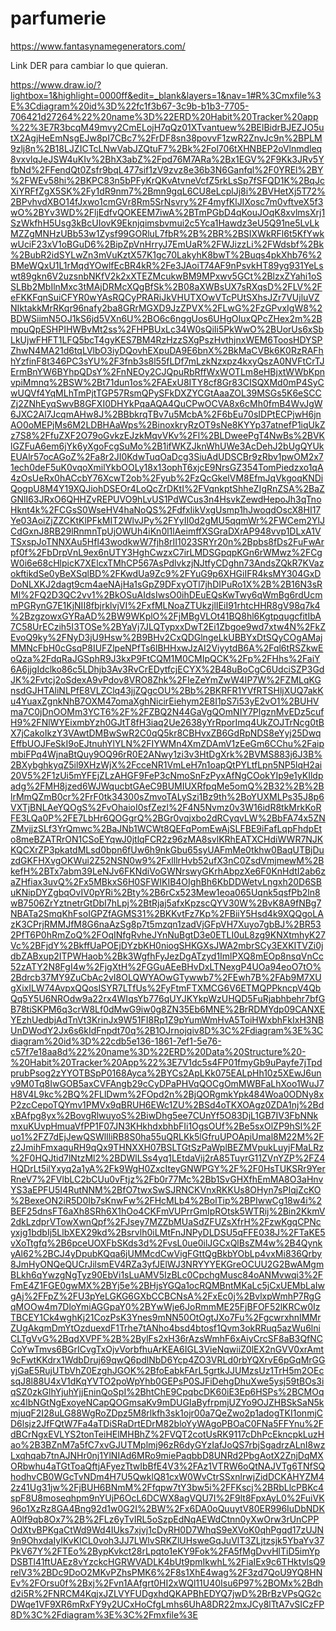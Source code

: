 # parfumerie
https://www.fantasynamegenerators.com/

Link DER para cambiar lo que quieran.

https://www.draw.io/?lightbox=1&highlight=0000ff&edit=_blank&layers=1&nav=1#R%3Cmxfile%3E%3Cdiagram%20id%3D%22fc1f3b67-3c9b-b1b3-7705-706421d27264%22%20name%3D%22ERD%20Habit%20Tracker%20app%22%3E7R3bcqM49mvy2CmELojH7qQz01XTvantuew%2BElBidrBJEZJO5utX2AgjHeEmNsgEJw8pI7CBc7%2FrDF8sn38povvF1zwR2ZnvJc9n%2BPLM9zlj8n%2B18LJZICTcLNwVabJZQtuF7%2Bk%2Fol706tXHNBEP2oVlnmdleq8vxvlqJeJSW4uKIv%2BhX3abZ%2Fpd76M7ARa%2Bx1EGV%2F9Kk3JRv5YfbNd%2FFendQt0Zsfr9bqL477sif1zV9zvz8e36b3N6Ganfql%2F0YREl%2BY%2FWEv58hi%2BKPC83n5bPFyKrQKvAtvneVcfZ5rkLsSp7fSFQD1K%2BqJcXiYRFfZgX5SK%2Fy1dR9nm7%2Bmn9gqL6CU8eLcplJj8i%2BVHetXj5T72%2BPvhvdXBO14fJxwo1cmGVr8Rm5SrNsvry%2F4myfKlJIXosc7m0vftveX5f3wO%2BYv3WD%2FljEdfvQOKEEM7iwA%2BTmPGbD4qKouJOqK8xvlmsXrj1SzWkfhH5Usg3kBcUIovK9Eknjqimsbvmui2c5Yca1Hawdz3eU5Q91ne5LvLkMZZgMNHzUBb53w1Zysf99GORluL7fbR%2B%2BR%2BSIXWkRFl6t5KfYwkwUciF23xV1oBGuD6%2BipZpVnHrryJ7EmUaR%2FWJizzLi%2FWdsbf%2Bk%2BubR2idSYLwZn3mVuKztX57K1gc70LakyhK8bwT%2Buqs4pkXhb76%2BMeWQxU1L1rMqdYOwlfEcBR4kR%2Fe3JAoiT74AF9nPsvkHT89yg931YeLswt89gkn6V2uzsnbNKfV2k2xXTEZMcukwBM9MPxwv5GCt%2BlzxZYahi1oSSLBb2MbIlnMxc3tMAjDRMcXQgBfSk%2B08aXWBsUX7sRXqsD%2FLV%2FeFKKFqnSuiCFYR0wYAsRQCyPRARiJkVHUTXOwVTcPUtSXhsJZr7VUjluVZNIktakkMrRKqr96nafy2ba8GRrMGXD9JzZPVX%2FLwG%2FzGPvxIgW8%2BDWSiimN5OJ1kS6jd5VXn6U%2BO6c6nggUos6UHgOIuxQPcZHex2m%2BmpuQpESHPIHWBvMt2ss%2FHPBUxLc34W0sQiIi5PkWwO%2BUorUs6xSbLkUjwFHFT1LFQ5bcT4gyKES7BM4RzHzzSXgPszHvthjnxWEM6ToosHDYSPZhwN4MA21d6tqLVlbO3iyDQovhEXpuDA9E6bnX%2BkMaCVBk6K0RzRAFhhYzfinF8t346PC3sYU%2F3fnb3s8l55fLDf7mLzkNzxpz4kxyQszA0NVFtCrTJErmBnYW6BYhpQDsY%2FnNEOy2CJQpuRbRffWxWOTLm8eHBjxtWWbKpnvpiMmnq%2BSW%2Bt71dun1os%2FAExU8ITY8cf8Gr83CISQXMd0mP4SyCwUQVf4YqMLhTmPjtTGP57RsmQPySFkDXZYCGtAaaZOL39MSGs5K6eSCCZj2ZNhEyqSwvB8GFXI0DHYkPqaAQA4QuCPwOCVA8x6cMh0fmB4WvJgW6JXC2Al7JcqmAHw8J%2BBbkrqTBv7u5McbA%2F6bEu70sIDPtECPjwH6jnAO0oMEPjMs6M2LDBHAaWps%2BinoxkryRzOT9sNe8KYYp37atnefP1iqUkZz7S8%2FfuZXF2O79oGvkzEJzkMqvVKv%2Fl%2BLDweePgT4NwBs%2BVKlGZFuA6em6jYk6yXgoFcgSuMo%2B1ifWKZJknWhUWe3AcDehJ2bUgQYUkEUAlr57ocAGoZ%2Fa8r2JI0KdwTuqOaDcg3SiuAdUDSCBr9zRbv1pwOM2x71ech0deF5uK0vqoXmilYkbOOLy18x13ophT6xjcE9NrsGZ354TomPiedzxo1qA4zOsUeRx0hACcbY76XcwT2ob%2Fyub%2FzQcGkelVM8EfmJqVkgoqKNDiQogpU8M4Y19XQJiohDSEOr4LoQcZrDKtI%2FVqnkptShheZIgRnZSA%2BaZGNlI63JRxO6QHHZvREPUVO9hLvUS1PdWCus3n4HsvkZewdHepoJh3qTnoHknt4k%2FCGsS0WseHV4haNoQS%2FdfxIikVxgUsmp1hJwoqdOscX8HI17Ye03AoiZjZZCKtKlPFkMIT2WlvJPy%2FYyII0d2gMU5qqmWr%2FWCem2YlJCdGxnJ8RB29lRnmnTpUjOWUh4iKn0l1lAeimffXSGraDXrAP948vvp1DLxA1VTSxspJoTNNXAu5Hfl43wodkwW7fjh8rII1023SRYr20n%2Bpbs8fDs2FuFwArpf0f%2FbDrpVnL9ex6nUTY3HghCwzxC7irLMDSGpqpKGn6rWMwz%2FCgW0i6e68cHlpicK7XElcxTMhCP567AsPdlvkzjNJtfyCDghn73AndsZQkR7KVazokftikdSe0yBeXSqlBD%2FKwdUa9Zc9%2FYuG9p6XHGiIFR4ksMY304GxDDoNLXKJ2dagt9cm4aeNAjHa1sGpZ9DFxyOTl7jhDIPuRo1X%2B%2B16N3sRMl%2FQ2D3QC2vv1%2BkOSuAIdsIwsO0ihDEuEQsKwTwy6qWmBg6rdUcmmPGRynG7E1KjNII8fbjrklvjVI%2FxfMLNoaZTUkzjlIEiI91rhtcHHR8gV98q7k4%2BzgzowxGYRaAD%2BW9WKplO%2FjMBgVLOt41BQ8hl6KgtpqugcfitIbA7C58UrECzih5I3TOSe%2BYaVj7JLQTypxxDwT2Ei1Zbgoe9wd7xtw4N%2FkZEvoQ9ky%2FNyD3jU9Hsw%2B9BHv2CxQDGlngeLkUBBYxDtSQyCOgAMajMMNcFbH0cGsqP8IUFZlpeNPfTs6lBHHxwJzAI2ViyytdB6A%2Fql6tRSZkwEoQza%2FdqRaJGSphR9J3kxP9FtCQM1M0CMIpQCK%2Fp%2FHhs%2FaiY6A6jjgIdclko86c5LDhjb3Av3RvCrEDytfcjECYX%2B48uBoCgC6UdciSZP3GdJK%2Fvtcj2oSdexA9vPdov8VRO8Zhk%2FIeZeYmZwW4IP7W%2FZMLqKGnsdGJHTAliNLPfE8VLZClq43jjZQgcOU%2Bb%2BKRFR1YVfRTSHljXUQ7akKu4YuaxZgnkNhB7OXM47omaXghNicirEiehym2E8I1pS7i53yE2vO1%2BUHVma7C0jDnOOMm3YCT6%2F%2FZBQ2N44GaVgQOmNIY7PlgznMvEDz5cufH9%2FNlWYEixmbYzh0GJtT8fH3iaq2Ue2638yYrRporImq4UkZOJTrNcg0tBX7jCakoIkzY3VAwtDMBwSwR2C0qQ5kr8CBHvxZB6GdRpNDS8eYyj25DwqEffbUOJFeSkI9oEJtnuhYlYLN%2FIYWMn4XmZDAmV1zEeGm6CChu%2FaipmbiFPq4WjnaBtQuy9OQ96rR0E2ANwy1zi3v3HtDgXrk%2BVMS883j6J3B%2BXybghkyqZ5il9XHzWjX%2FcceNR1VmLeH7n1oapQtPYLtfLpn5NP5lqH2ai20V5%2F1zUi5mYFEjZLzAHGF9FeP3cNmoSnFzPyxAfNgCOokYIp9e1yKIldpadg%2FMH8jzed6WJWqucbtGAeC9BUMIUXRfpqMe5omQ%2B32%2B%2BlrMmQZmB0cr%2FrF0tk34300sZmvoTALySzi1Bz9th%2BoYUXMLPs35J8p6VXTjBNLAeYQOgS%2FvOhaioI0sfZezl%2F4N5Nvmz0v3W16idR8tkMrkKoRFE3LQa0P%2FE7LbHr6QOGgrQ%2BGr0vqjxbo2dRCyqvLW%2BbFA74x5ZNZMvjjzSLf3YrQmwc%2BaJNb1WCWt8QEFqPomEwAjSLFBE9iFafLqpFhdpEto8meBZATRrON1CSoEYqwJ0jtlqFCR2z96zMA8svlKRhEATXCHdiWWR7NJKKQCXrZP3pkatdMLsd0bpn6fUw6h9nkGbu65syUAFmMe0tkhw0BaqUTBjDuzdGKFHXvgOKWui2Z52NSN0w9%2FxlllrHvb52ufX3nC0ZsdVmjmewM%2BkefH%2BTx7abm39LeNJv6FKNdiVoGWNrswyGKrhAbpzXe6F0KnHdtI2ab6zaZHfiax3uvQ%2Fx5MBkxS6H0SFWIKIB4OIghBh6KbDDWetvLngxh20D6SBuKNipDYZgbqOvIV0pYRi%2Bty%2B6rCx523Mew1eoa065Uqnk5qsfPb2ln8wB7506ZrYztnetrGtDbI7hLpj%2BtRjaj5afxKpzscQYV30W%2BvK8A9fNBg7NBATa2SmqKhFsoIGPZfAGMS31%2BKKvtFz7Kp%2FBiiY5Hsd4k9XQQgoLAzK3CPrjRMMJfM8G6naAzSg8p7t5mzqn1zadVjGFpVH7Xuyo7gbBJ%2BR532PfT6P0hRmZoQ%2FOqINfgRvheJYnNuBgtD3e0ETLI0uL8zg9KNXtmhyK27Vc%2BFjdY%2BkffUaPOEjDYzbKH0niogSHKGXsJWA2mbrSCy3EXKITVZi0jdbZABxup2ITPWHaob%2Bk3WgfhFyJezDgATzyd1ImlPXQ8mEOp8nsqVnCc52zATY2N8FgI4w%2FjgXtH%2FGGuAEeBHvDxLTNexgP4UOa94eoO7tO%2Bdrcb37MY9ZuCbAc2vI8OLQWYAOwGTywwb7%2FEwh7B%2FAb9M7XUgXixILW74AvpxQQosISYR7LTfUs%2FyFtmFTXMCG6V6ETMQPPkncpV4QbQq5Y5U6NROdw9a22rx4WIqsYb776qUYJKYkpWzUHQD5FuRjabhbehr7bfGB78tiSKPM6q3crW8Lf0dMwG9iw0g8ZN35Eb6MNE%2BrRDMYdp09CANXEYEzhUedbjAdTnVt3KrinJx9W51FI8Rp1Z9pYumWmHvA5ToiHWxbhFkIxH3NBUnDWodY2Jx6s6kIdFnpdt70q%2B1OJrnojqiv8D%3C%2Fdiagram%3E%3Cdiagram%20id%3D%22cdb5e136-1861-7ef1-5e76-c57f7e18aa8d%22%20name%3D%22ERD%20Data%20Structure%20-%20Habit%20Tracker%20App%22%3E7V1dc5s4FP01fmyGb9uPayfe7jTpdprubPsog2zYYOTBSpP0168Ayca%2BYCs2ApLKk075EALpHh10z5XEwJ6unv9M0Tq8IwGOB5axCVFAngb29cCyDPaPHVqQOCgOmMWBFaLhXoo1WuJ7H8V4L9kc%2BQ%2FLlDwm%2FOpd2n%2BjQORgmkYpk484Woa0ODNy8xP2zcCepoTQYmv1PMVx9qBRUH6EWc1ZU%2BSd4oTKXOAgz0ZDA1nj%2BdxBAfpg8yx%2BovgRlwuyoS%2BiwDhg5ee7CUnYf5O83DjL1GB7IV3FbNNkmxuKUvpHmuaVfPP1F07JN3KHkhdxbhbFIi1OgsOUf%2Be5sxOlZP9hSl%2Fuo1%2FZ7dEjJewQSWlIliRB8S0ha55uQRLKk5lGfruUPOApiUmal8M22M%2Fz2JmihFmxaquRH9qQx9THNXXH07BSLTGtSzPaWplBEZMVpukLuyjFMaLRz%2F0HQJtid7lNtzMl2%2BDWlLSs4yq1LEtdaVij2rA85TuyrG11ZVnYZP%2FZ4HQDrLt5ilYxyq2a1yA%2Fk9WgH0ZxcIteyGNWPGY%2F%2F0HsTUKSRr9YerRneV7%2FVlbLC2bCUu0vFtjz%2Fb0r77Mc%2Bb1SvGHXfhEmMA8O3aHnvYS3aEPFU5I4RutNNM%2BfO7twxSwSJRNCKVnxRKKUs8OHyn7sPIqjZcKO%2BexeON2iR5D0Ib7sKnwFw%2FHcMLb4%2BolTip%2BPIwwCg18w4i%2BEF25dnsFT6aXh8SRh6X1hOo4CKFmVUPrrGmIpROtsk5WTRij%2Bin2KkmV2dkLzdprVTowXwnQpf%2FJsey7MZZbMUaSdZFUZsXfrH%2FzwKgqCPNcyxjg1bdbIj5LlbXEX29kd%2Bsrvlh0iLMtFnJNPyDLDSU5qFFE038J%2FTaKE5vXoTtgfq%2B6pceUOXFbSKds3d%2FvsL0ue0ilJGCxQlBsZM4w%2B4QynkyAl62%2BCJ4yDpubKQqa6jUMMcdCwVigFGttQgBkbYObLp4vxMi836Qrby8JmHyONQeQUCrJilsmEV4RZa3yfJElWJ3NRYYYEKGreOCUU2G2BwAMgmBLkh6qYwzgNgTyz90EbVi1sLuAMV5IzBLc0CpchgMusc84oANMvwqi3%2FFmE4Z1FGE0gwMX%2BYj5e%2BHjsYGQa1ocRQMBntMKaLc5jCxUEMbLaIwgAj%2FFpZ%2FU3pYeLGKG6GXbCCBCNsA%2FxEc0j%2BvlxpWmhP7RgGqMOOw4m7DloYmiAGGpaY0%2BYwWje6JoRmmME25FjBFOF52lKRCw0IzTBCEY1Ck4wghKj21CozPsK3Ynes9mNN50OtOgtJXo7Fu%2FgcwrxhnIMMrZUgAkqmDmYtOzduexdF1Trhe7tANho4bsd4btosf1Qvm3okRRuq5azWu6lniCLTgVvG%2BqdXVPF%2B%2BylFs2xH36rAzsWmhF6xAiyCrcSF8aB3QfNCCoYwTmvs6BGrICvgTxOjvVorbfhuArKEA6IGL3VieNqwiiZ0lEX2nGVV0xrAmt9cFwtKKdrx1WdbDruj69qwQ6pdlNbD6Ycp4ZO3VRLd0rbYQXrvE6pGqMrGGyjGaE5RujUTbVhZ0EzghJGOK%2BfoEabkFArL5grtkJJUMzsUz1TrH5m2OEcsqJ8l88U4xV1dKqYVTO2poWpYhb0GEPsP0SJFiDehgDhuXwe5ysj59tBOs3iqSZ0zkGlhYjuhYjjEninQoSpI%2BhtChE9CpqbcDK60iE3Ep6HSPs%2BCMOqxc4lbNGtNgExoyeNCapQOGmsaKv9mDUGIaByfrpmjUZYo9OJZHBSkSaN5kmjuqF2I28uLG88WgRoZDpz5M8rlkfh3sk1ojr00a7QeZwo2p1adogTKI1onmjCD6lsjz2JfFQtW7Fa4aTDiSRaDrtEDrM82bloYyWAgoPBOaC0FNa5FFYnu%2FdBCrNgxEVLYS2tonTeiHElMHBhZ%2FVQT2cotUsRK9117cDhPcEkncpkLuzHao%2B3BZnM7a5fC7xvGJUTMplmj96zR6dyGYzIafJoQS7rbjSgadrzALnI8wzLxqhqab7tnAJNHr0nj1YlNIAd6MRo9miePaqbbD8UNRd2PbgAotX2ZnjDqMXORbwhu4aTGtToaQftjAFyezTtwIbBfE4V3%2FAz1VTRW6oQtNAJVTg6TNfSQhodhvCB0WGcTvNDm4H7U5QwklQ81cxW0WvCtrSSxnlrwjZidDCKAHYZM42z41Ug31jw%2FjBUH6BNmM%2Ffqpw7tY3bw5i%2FFKscj%2BRbLlcPBKc4spF8U8moseqhpm9nYUjP6OcL6DCWX8agVQU7I%2F9lt8FpxAyL0%2FuiVK96o1XzRz8GA4Bng92d1w0G2I%2BW%2Fx6DA0oQuuytV80ER996IuDbNDKA0lf9qb8Ox7%2B%2FLz6yTvIRL5oSzpEdNqAEWdCtnn0yXwOrw3rUnCPPOdXtvBPKgaCtWd9Wd4IUks7xjvj1cDyRH0D7WhqS9eXVoK0qhPgqd17zUJN9n9OhxdaIyIKvKICL0voh3JJ7LWlvSRKZlUHsweGqJuVlT3ZLjtzsjk5YbaYv37PkV67Y%2FTEo%2BypKvkct28rLpqto1eKY9Fok%2FA5fMgDvvHlTiD5imYpDSBTl41ftUAEz8vYzckcHGRWVADLK4bUt9pmIkwhL%2FiaIEx9c6THktvlsQ9relV3%2BDc9DoO2MKvPZhsPMK6%2F8s1XhE4wag%2F3zd7QoU9YQ8HNEv%2FOrsu0f%2Bxj%2Fvn1AAfgrt0HI2xWQl11U40Isu6P97%2BOMx%2Bdhd2i5R%2FNRCM4KqjxJZLVYFUDgxhdQKAPBhEDYQ7jwD%2BrBzVPsQG2cDWqe1VF9XR6mRxFY9y2UCxHoCfgLmhs6UhA8DR22mxJCy8lTtA7vSICzFP8D%3C%2Fdiagram%3E%3C%2Fmxfile%3E
